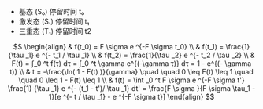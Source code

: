 - 基态 (S₀) 停留时间 t₀
- 激发态 (S₁) 停留时间 t₁
- 三重态 (T₁) 停留时间 t2


$$
\begin{align}
& f(t_0) = F \sigma e ^{-F \sigma t_0}
\\
& f(t_1) = \frac{1} {\tau _1} e ^{- t_1 / \tau _1}
\\
& f(t_2) = \frac{1}{\tau _2} e ^{- t_2 / \tau _2}
\\
& F(t) = ∫_0 ^t f(τ) dτ = ∫_0 ^t \gamma e^{(-\gamma τ)} dτ = 1 - e^{(- \gamma t)}
\\
& t = -\frac{\ln( 1 - F(t) )}{\gamma} \quad \quad 0 \leq F(t) \leq 1  \quad \quad 0 \leq 1 - F(t) \leq 1
\\
& f(t) = \int _0 ^t F \sigma e ^{-F \sigma t'}  \frac{1} {\tau _1} e ^{- (t_1 - t')/ \tau _1} dt' = \frac{F \sigma }{F \sigma \tau_1 - 1}[e ^{- t / \tau _1} - e ^{-F \sigma t}]
\end{align}
$$